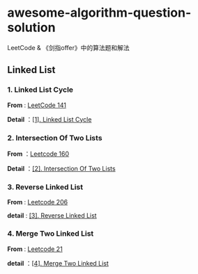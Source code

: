 # awesome-algorithm-question-solution
LeetCode &amp; 《剑指offer》中的算法题和解法



## Linked List



### 1. Linked List Cycle

**From** : [LeetCode 141](https://leetcode.com/problems/linked-list-cycle/description/)

**Detail** ：[[1]. Linked List Cycle](https://github.com/knightsj/awesome-algorithm-question-solution/tree/master/%5B1%5D.%20Linked%20List%20Cycle)



### 2. Intersection Of Two Lists

**From** ：[Leetcode 160](https://leetcode.com/problems/intersection-of-two-linked-lists/description/)

**Detail** ：[[2]. Intersection Of Two Lists](https://github.com/knightsj/awesome-algorithm-question-solution/tree/master/%5B2%5D.%20IntersectionOfTwoLists)



### 3. Reverse Linked List

**From** : [Leetcode 206](https://leetcode.com/problems/reverse-linked-list/description/)

**detail** : [[3]. Reverse Linked List](https://github.com/knightsj/awesome-algorithm-question-solution/tree/master/%5B3%5D.%20ReverseLinkedList)



### 4. Merge Two Linked List

**From** : [Leetcode 21](https://leetcode.com/problems/merge-two-sorted-lists/description/)

**detail** ：[[4]. Merge Two Linked List](https://github.com/knightsj/awesome-algorithm-question-solution/tree/master/%5B4%5D.%20Merge%20Two%20Linked%20List)





